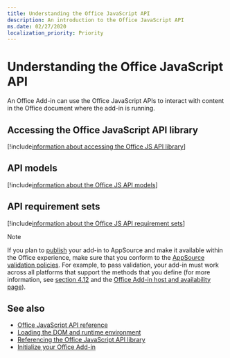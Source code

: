 ```yaml
---
title: Understanding the Office JavaScript API
description: An introduction to the Office JavaScript API
ms.date: 02/27/2020
localization_priority: Priority
---
```


# Understanding the Office JavaScript API

An Office Add-in can use the Office JavaScript APIs to interact with content in the Office document where the add-in is running.

## Accessing the Office JavaScript API library

[!include[information about accessing the Office JS API library](../includes/office-js-access-library.md)]

## API models

[!include[information about the Office JS API models](../includes/office-js-api-models.md)]

## API requirement sets

[!include[information about the Office JS API requirement sets](../includes/office-js-requirement-sets.md)]

> [!NOTE]
> If you plan to [publish](../publish/publish.md) your add-in to AppSource and make it available within the Office experience, make sure that you conform to the [AppSource validation policies](/office/dev/store/validation-policies). For example, to pass validation, your add-in must work across all platforms that support the methods that you define (for more information, see [section 4.12](/office/dev/store/validation-policies#4-apps-and-add-ins-behave-predictably) and the [Office Add-in host and availability page](../overview/office-add-in-availability.md)). 

## See also

- [Office JavaScript API reference](../reference/javascript-api-for-office.md)
- [Loading the DOM and runtime environment](loading-the-dom-and-runtime-environment.md)
- [Referencing the Office JavaScript API library](referencing-the-javascript-api-for-office-library-from-its-cdn.md)
- [Initialize your Office Add-in](initialize-add-in.md)
